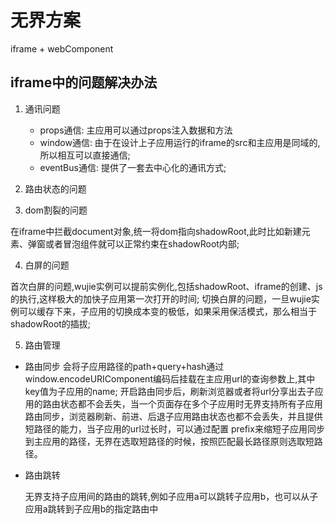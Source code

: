 # 无界方案

iframe + webComponent

## iframe中的问题解决办法

1. 通讯问题
    - props通信: 主应用可以通过props注入数据和方法
    - window通信:  由于在设计上子应用运行的iframe的src和主应用是同域的,所以相互可以直接通信;
    - eventBus通信: 提供了一套去中心化的通讯方式;

2. 路由状态的问题

3. dom割裂的问题

在iframe中拦截document对象,统一将dom指向shadowRoot,此时比如新建元素、弹窗或者冒泡组件就可以正常约束在shadowRoot内部;

4. 白屏的问题

首次白屏的问题,wujie实例可以提前实例化,包括shadowRoot、iframe的创建、js的执行,这样极大的加快子应用第一次打开的时间;
切换白屏的问题，一旦wujie实例可以缓存下来，子应用的切换成本变的极低，如果采用保活模式，那么相当于shadowRoot的插拔;

5. 路由管理

- 路由同步
  会将子应用路径的path+query+hash通过window.encodeURIComponent编码后挂载在主应用url的查询参数上,其中key值为子应用的name;
  开启路由同步后，刷新浏览器或者将url分享出去子应用的路由状态都不会丢失，当一个页面存在多个子应用时无界支持所有子应用路由同步，浏览器刷新、前进、后退子应用路由状态也都不会丢失，并且提供短路径的能力，当子应用的url过长时，可以通过配置 prefix来缩短子应用同步到主应用的路径，无界在选取短路径的时候，按照匹配最长路径原则选取短路径。

- 路由跳转

  无界支持子应用间的路由的跳转,例如子应用a可以跳转子应用b，也可以从子应用a跳转到子应用b的指定路由中
